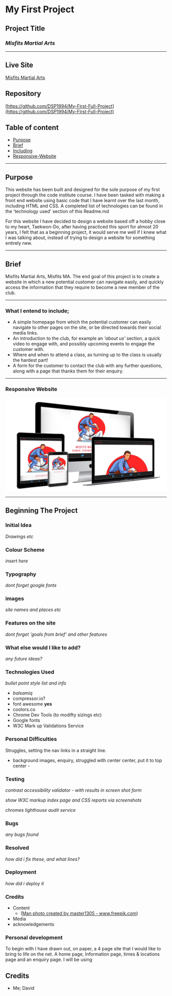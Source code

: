 # **My First Project**

## **Project Title**
### *Misfits Martial Arts*
***
## Live Site

[Misfits Martial Arts](https://dsp1994.github.io/My-First-Full-Project/)

## Repository

[https://github.com/DSP1994/My-First-Full-Project](https://github.com/DSP1994/My-First-Full-Project)

## Table of content

- [Purpose](#Purpose)
- [Brief](#Brief)
- [Including](#What-I-entend-to-include)
- [Responsive-Website](#Responsive-Website)
***
## **Purpose**

This website has been built and designed for the sole purpose of my first project through the code institute course. I have been tasked with making a front end website using basic code that I have learnt over the last month, including HTML and CSS. A completed list of technologies can be found in the 'technology used' section of this Readme.md

For this website I have decided to design a website based off a hobby close to my heart, Taekwon-Do, after having practiced this sport for almost 20 years, I felt that as a beginning project, it would serve me well if I knew what I was talking about, instead of trying to design a website for something entirely new.
***
## Brief

Misfits Martial Arts, Misfits MA. The end goal of this project is to create a website in which a new potential customer can navigate easily, and quickly access the information that they require to become a new member of the club.
***
### What I entend to include;

- A simple homepage from which the potential customer can easily navigate to other pages on the site, or be directed towards their social media links.
- An introduction to the club, for example an *'about us'* section, a quick video to engage with, and possibly upcoming events to engage the customer with.
- Where and when to attend a class, as turning up to the class is usually the hardest part!
- A form for the customer to contact the club with any further questions, along with a page that thanks them for their enquiry.
***

### Responsive Website
![mutltiple-device-demo](readme-content/images/multi-device-pic.png)
***
## **Beginning The Project**

### Initial Idea

*Drawings etc*

### Colour Scheme

*insert here*

### Typography

*dont forget google fonts*

### images

*site names and places etc*

### Features on the site

*dont forget 'goals from brief' and other features*

### What else would I like to add?

*any future ideas?*

### Technologies Used

*bullet point style list and info*

* *balsamiq*
* compressor.io?
* font awesome  **yes**
* coolors.co
* Chrome Dev Tools (to modifty sizings etc)
* Google fonts
* W3C Mark up Validations Service

### Personal Difficulties

Struggles, setting the nav links in a straight line.
- background images, enquiry, struggled with center center, put it to top center - 

### Testing

*contrast accessibility validator - with results in screen shot form*

*show W3C markup index page and CSS reports via screenshots*

*chromes lighthouse audit service*

### Bugs

*any bugs found*

### Resolved

*how did i fix these, and what lines?*

### Deployment

*how did i deploy it*

### Credits

* Content
  * (<a href='https://www.freepik.com/photos/man'>Man photo created by master1305 - www.freepik.com</a>)
* Media
* acknowledgements

### Personal development

To begin with I have drawn out, on paper, a 4 page site that I would like to bring to life on the net. A home page, Information page, times & locations page and an enquiry page. I will be using 



## Credits
* Me; David